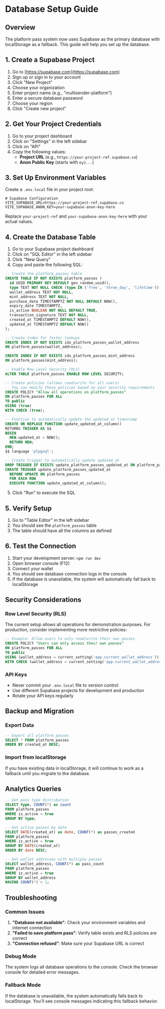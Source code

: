 # Database Setup Guide

## Overview

The platform pass system now uses Supabase as the primary database with localStorage as a fallback. This guide will help you set up the database.

## 1. Create a Supabase Project

1. Go to [https://supabase.com](https://supabase.com)
2. Sign up or sign in to your account
3. Click "New Project"
4. Choose your organization
5. Enter project name (e.g., "multisender-platform")
6. Enter a secure database password
7. Choose your region
8. Click "Create new project"

## 2. Get Your Project Credentials

1. Go to your project dashboard
2. Click on "Settings" in the left sidebar
3. Click on "API"
4. Copy the following values:
   - **Project URL** (e.g., `https://your-project-ref.supabase.co`)
   - **Anon Public Key** (starts with `eyJ...`)

## 3. Set Up Environment Variables

Create a `.env.local` file in your project root:

```env
# Supabase Configuration
VITE_SUPABASE_URL=https://your-project-ref.supabase.co
VITE_SUPABASE_ANON_KEY=your-supabase-anon-key-here
```

Replace `your-project-ref` and `your-supabase-anon-key-here` with your actual values.

## 4. Create the Database Table

1. Go to your Supabase project dashboard
2. Click on "SQL Editor" in the left sidebar
3. Click "New Query"
4. Copy and paste the following SQL:

```sql
-- Create the platform_passes table
CREATE TABLE IF NOT EXISTS platform_passes (
  id UUID PRIMARY KEY DEFAULT gen_random_uuid(),
  type TEXT NOT NULL CHECK (type IN ('free', 'three_day', 'lifetime')),
  wallet_address TEXT NOT NULL,
  mint_address TEXT NOT NULL,
  purchase_date TIMESTAMPTZ NOT NULL DEFAULT NOW(),
  expiry_date TIMESTAMPTZ,
  is_active BOOLEAN NOT NULL DEFAULT TRUE,
  transaction_signature TEXT NOT NULL,
  created_at TIMESTAMPTZ DEFAULT NOW(),
  updated_at TIMESTAMPTZ DEFAULT NOW()
);

-- Create index for faster lookups
CREATE INDEX IF NOT EXISTS idx_platform_passes_wallet_address 
ON platform_passes(wallet_address);

CREATE INDEX IF NOT EXISTS idx_platform_passes_mint_address 
ON platform_passes(mint_address);

-- Enable Row Level Security (RLS)
ALTER TABLE platform_passes ENABLE ROW LEVEL SECURITY;

-- Create policies (allows read/write for all users)
-- You can modify these policies based on your security requirements
CREATE POLICY "Allow all operations on platform_passes" 
ON platform_passes FOR ALL 
TO public 
USING (true) 
WITH CHECK (true);

-- Function to automatically update the updated_at timestamp
CREATE OR REPLACE FUNCTION update_updated_at_column()
RETURNS TRIGGER AS $$
BEGIN
  NEW.updated_at = NOW();
  RETURN NEW;
END;
$$ language 'plpgsql';

-- Create trigger to automatically update updated_at
DROP TRIGGER IF EXISTS update_platform_passes_updated_at ON platform_passes;
CREATE TRIGGER update_platform_passes_updated_at
  BEFORE UPDATE ON platform_passes
  FOR EACH ROW
  EXECUTE FUNCTION update_updated_at_column();
```

5. Click "Run" to execute the SQL

## 5. Verify Setup

1. Go to "Table Editor" in the left sidebar
2. You should see the `platform_passes` table
3. The table should have all the columns as defined

## 6. Test the Connection

1. Start your development server: `npm run dev`
2. Open browser console (F12)
3. Connect your wallet
4. You should see database connection logs in the console
5. If the database is unavailable, the system will automatically fall back to localStorage

## Security Considerations

### Row Level Security (RLS)

The current setup allows all operations for demonstration purposes. For production, consider implementing more restrictive policies:

```sql
-- Example: Allow users to only read/write their own passes
CREATE POLICY "Users can only access their own passes" 
ON platform_passes FOR ALL 
TO public 
USING (wallet_address = current_setting('app.current_wallet_address'))
WITH CHECK (wallet_address = current_setting('app.current_wallet_address'));
```

### API Keys

- Never commit your `.env.local` file to version control
- Use different Supabase projects for development and production
- Rotate your API keys regularly

## Backup and Migration

### Export Data

```sql
-- Export all platform passes
SELECT * FROM platform_passes 
ORDER BY created_at DESC;
```

### Import from localStorage

If you have existing data in localStorage, it will continue to work as a fallback until you migrate to the database.

## Analytics Queries

```sql
-- Get pass type distribution
SELECT type, COUNT(*) as count 
FROM platform_passes 
WHERE is_active = true 
GROUP BY type;

-- Get active passes by date
SELECT DATE(created_at) as date, COUNT(*) as passes_created
FROM platform_passes 
WHERE is_active = true
GROUP BY DATE(created_at)
ORDER BY date DESC;

-- Get wallet addresses with multiple passes
SELECT wallet_address, COUNT(*) as pass_count
FROM platform_passes 
WHERE is_active = true
GROUP BY wallet_address
HAVING COUNT(*) > 1;
```

## Troubleshooting

### Common Issues

1. **"Database not available"**: Check your environment variables and internet connection
2. **"Failed to save platform pass"**: Verify table exists and RLS policies are correct
3. **"Connection refused"**: Make sure your Supabase URL is correct

### Debug Mode

The system logs all database operations to the console. Check the browser console for detailed error messages.

### Fallback Mode

If the database is unavailable, the system automatically falls back to localStorage. You'll see console messages indicating this fallback behavior. 